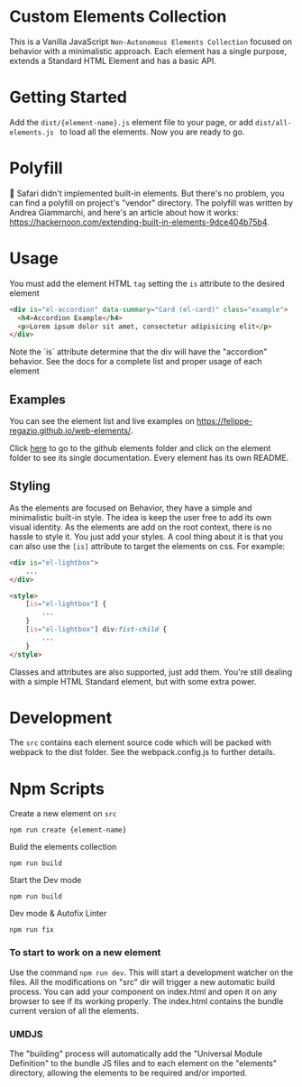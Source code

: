 # Custom Elements Collection

This is a Vanilla JavaScript `Non-Autonomous Elements Collection` focused on behavior with a minimalistic approach. Each element has a single purpose, extends a Standard HTML Element and has a basic API.

# Getting Started

Add the `dist/{element-name}.js` element file to your page, or add `dist/all-elements.js ` to load all the elements. Now you are ready to go.

# Polyfill

🚧 Safari didn't implemented built-in elements. But there's no problem, you can find a polyfill on project's "vendor" directory. The polyfill was written by Andrea Giammarchi, and here's an article about how it works: https://hackernoon.com/extending-built-in-elements-9dce404b75b4.

# Usage

You must add the element HTML `tag` setting the `is` attribute to the desired element

```html
<div is="el-accordion" data-summary="Card (el-card)" class="example">
  <h4>Accordion Example</h4>
  <p>Lorem ipsum dolor sit amet, consectetur adipisicing elit</p>
</div>
```

<p>Note the `is` attribute determine that the div will have the "accordion" behavior. See the docs for a complete list and proper usage of each element</p>

## Examples

You can see the element list and live examples on https://felippe-regazio.github.io/web-elements/.

Click [here](https://github.com/felippe-regazio/web-elements/tree/master/source) to go to the github elements folder and click on the element folder to see its single documentation. Every element has its own README.

## Styling

As the elements are focused on Behavior, they have a simple and minimalistic built-in style. The idea is keep the user free to add its own visual identity. As the elements are add on the root context, there is no hassle to style it. You just add your styles. A cool thing about it is that you can also use the `[is]` attribute to target the elements on css. For example:

```html
<div is="el-lightbox">
	...
</div>

<style>
	[is="el-lightbox"] {
		...
	}
	[is="el-lightbox"] div:fist-child {
		...
	}
</style>
```

Classes and attributes are also supported, just add them. You're still dealing with a simple HTML Standard element, but with some extra power.

# Development

The `src` contains each element source code which will be packed with webpack to the dist folder. See the webpack.config.js to further details.

# Npm Scripts

Create a new element on `src`

```
npm run create {element-name}
```

Build the elements collection

```
npm run build
```

Start the Dev mode

```
npm run build
```

Dev mode & Autofix Linter

```
npm run fix
```

### To start to work on a new element

Use the command `npm run dev`. This will start a development watcher on the files. All the modifications on "src" dir will trigger a new  automatic build process. You can add your component on index.html and open it on any browser to see if its working properly. The index.html contains the bundle current version of all the elements.

### UMDJS

The "building" process will automatically add the "Universal Module Definition" to the bundle JS files and to each element on the "elements" directory, allowing the elements to be required and/or imported.
